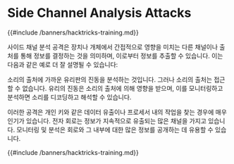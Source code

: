 # Side Channel Analysis Attacks

{{#include /banners/hacktricks-training.md}}

사이드 채널 분석 공격은 장치나 개체에서 간접적으로 영향을 미치는 다른 채널이나 출처를 통해 정보를 결정하는 것을 의미하며, 이로부터 정보를 추출할 수 있습니다. 이는 다음과 같은 예로 더 잘 설명될 수 있습니다:

소리의 출처에 가까운 유리판의 진동을 분석하는 것입니다. 그러나 소리의 출처는 접근할 수 없습니다. 유리의 진동은 소리의 출처에 의해 영향을 받으며, 이를 모니터링하고 분석하면 소리를 디코딩하고 해석할 수 있습니다.

이러한 공격은 개인 키와 같은 데이터 유출이나 프로세서 내의 작업을 찾는 경우에 매우 인기가 있습니다. 전자 회로는 정보가 지속적으로 유출되는 많은 채널을 가지고 있습니다. 모니터링 및 분석은 회로와 그 내부에 대한 많은 정보를 공개하는 데 유용할 수 있습니다.

{{#include /banners/hacktricks-training.md}}
